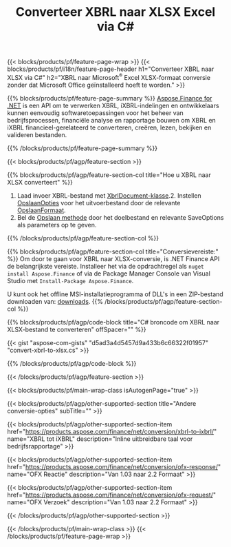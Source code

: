 ﻿---
title: Converteer XBRL naar XLSX Excel via C#
description: Voorbeeldcode voor conversie van XBRL naar Excel XLSX C#. Gebruik API voorbeeldcode voor batch XBRL-bestanden naar XLSX-conversie binnen .NET-gebaseerde applicaties. 
url: /nl/net/conversion/xbrl-to-xlsx/
family: finance
platformtag: net
feature: conversion
informat: XBRL
outformat: XLSX
otherformats: iXBRL
---
{{< blocks/products/pf/feature-page-wrap >}}
{{< blocks/products/pf/i18n/feature-page-header h1="Converteer XBRL naar XLSX via C#" h2="XBRL naar Microsoft<sup>&reg;</sup> Excel XLSX-formaat conversie zonder dat Microsoft Office geïnstalleerd hoeft te worden." >}}

{{% blocks/products/pf/feature-page-summary %}}
[Aspose.Finance for .NET](https://products.aspose.com/finance/net/) is een API om te verwerken XBRL, iXBRL-indelingen en ontwikkelaars kunnen eenvoudig softwaretoepassingen voor het beheer van bedrijfsprocessen, financiële analyse en rapportage bouwen om XBRL en iXBRL financieel-gerelateerd te converteren, creëren, lezen, bekijken en valideren bestanden. 

{{% /blocks/products/pf/feature-page-summary %}}

{{< blocks/products/pf/agp/feature-section >}}

{{% blocks/products/pf/agp/feature-section-col title="Hoe u XBRL naar XLSX converteert" %}}
1. Laad invoer XBRL-bestand met [XbrlDocument-klasse](https://apireference.aspose.com/finance/net/aspose.finance.xbrl/xbrldocument).2. Instellen [OpslaanOpties](https://apireference.aspose.com/finance/net/aspose.finance.xbrl/saveoptions) voor het uitvoerbestand door de relevante [OpslaanFormaat](https://apireference.aspose.com/finance/net/aspose.finance.xbrl/saveformat).
3. Bel de [Opslaan methode](https://apireference.aspose.com/finance/net/aspose.finance.xbrl.xbrldocument/save/methods/2) door het doelbestand en relevante SaveOptions als parameters op te geven.

{{% /blocks/products/pf/agp/feature-section-col %}}

{{% blocks/products/pf/agp/feature-section-col title="Conversievereiste:" %}}
Om door te gaan voor XBRL naar XLSX-conversie, is .NET Finance API de belangrijkste vereiste. Installeer het via de opdrachtregel als ```nuget install Aspose.Finance``` of via de Package Manager Console van Visual Studio met ```Install-Package Aspose.Finance```.

U kunt ook het offline MSI-installatieprogramma of DLL's in een ZIP-bestand downloaden van: [downloads](https://downloads.aspose.com/finance/net).
{{% /blocks/products/pf/agp/feature-section-col %}}

{{% blocks/products/pf/agp/code-block title="C# broncode om XBRL naar XLSX-bestand te converteren" offSpacer="" %}}

{{< gist "aspose-com-gists" "d5ad3a4d5457d9a433b6c66322f01957" "convert-xbrl-to-xlsx.cs" >}}

{{% /blocks/products/pf/agp/code-block %}}

{{< /blocks/products/pf/agp/feature-section >}}

{{< blocks/products/pf/main-wrap-class isAutogenPage="true" >}}

{{< blocks/products/pf/agp/other-supported-section title="Andere conversie-opties" subTitle="" >}}

{{< blocks/products/pf/agp/other-supported-section-item href="https://products.aspose.com/finance/net/conversion/xbrl-to-ixbrl/" name="XBRL tot iXBRL" description="Inline uitbreidbare taal voor bedrijfsrapportage" >}}

{{< blocks/products/pf/agp/other-supported-section-item href="https://products.aspose.com/finance/net/conversion/ofx-response/" name="OFX Reactie" description="Van 1.03 naar 2.2 Formaat" >}}

{{< blocks/products/pf/agp/other-supported-section-item href="https://products.aspose.com/finance/net/conversion/ofx-request/" name="OFX Verzoek" description="Van 1.03 naar 2.2 Formaat" >}}

{{< /blocks/products/pf/agp/other-supported-section >}}

{{< /blocks/products/pf/main-wrap-class >}}
{{< /blocks/products/pf/feature-page-wrap >}}